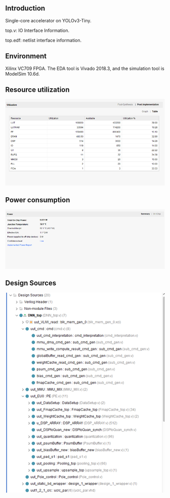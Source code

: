 ## Introduction
Single-core accelerator on YOLOv3-Tiny.

top.v: IO Interface Information.

top.edf: netlist interface information.
## Environment
Xilinx VC709 FPGA. The EDA tool is Vivado 2018.3, and the simulation tool is ModelSim 10.6d.
## Resource utilization
![image](resources.png)
## Power consumption
![image](power.png)
## Design Sources
![image](sources.png)
